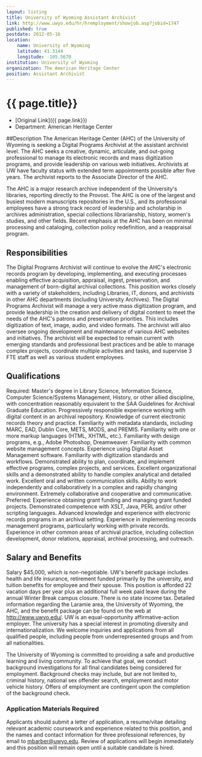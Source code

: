 ```yaml
---
layout: listing
title: University of Wyoming Assistant Archivist
link: http://www.uwyo.edu/hr/hremployment/showjob.asp?jobid=1747
published: true
postdate: 2012-05-16
location:
	name: University of Wyoming
	latitude: 41.3144
	longitude: -105.5670
institution: University of Wyoming
organization: The American Heritage Center
position: Assistant Archivist
---
```



# {{ page.title}}

* [Original Link]({{ page.link}})
* Department: American Heritage Center


##Description
The American Heritage Center (AHC) of the University of Wyoming is seeking a Digital Programs Archivist at the assistant archivist level. The AHC seeks a creative, dynamic, articulate, and out-going professional to manage its electronic records and mass digitization programs, and provide leadership on various web initiatives. Archivists at UW have faculty status with extended term appointments possible after five years. The archivist reports to the Associate Director of the AHC.

The AHC is a major research archive independent of the University's libraries, reporting directly to the Provost. The AHC is one of the largest and busiest modern manuscripts repositories in the U.S., and its professional employees have a strong track record of leadership and scholarship in archives administration, special collections librarianship, history, women's studies, and other fields. Recent emphasis at the AHC has been on minimal processing and cataloging, collection policy redefinition, and a reappraisal program. 

## Responsibilities
The Digital Programs Archivist will continue to evolve the AHC's electronic records program by developing, implementing, and executing processes enabling effective acquisition, appraisal, ingest, preservation, and management of born-digital archival collections. This position works closely with a variety of stakeholders, including Libraries, IT, donors, and archivists in other AHC departments (including University Archives). The Digital Programs Archivist will manage a very active mass digitization program, and provide leadership in the creation and delivery of digital content to meet the needs of the AHC's patrons and preservation priorities. This includes digitization of text, image, audio, and video formats. The archivist will also oversee ongoing development and maintenance of various AHC websites and initiatives. The archivist will be expected to remain current with emerging standards and professional best practices and be able to manage complex projects, coordinate multiple activities and tasks, and supervise 3 FTE staff as well as various student employees.

## Qualifications 
Required: Master's degree in Library Science, Information Science, Computer Science/Systems Management, History, or other allied discipline, with concentration reasonably equivalent to the SAA Guidelines for Archival Graduate Education. Progressively responsible experience working with digital content in an archival repository. Knowledge of current electronic records theory and practice. Familiarity with metadata standards, including MARC, EAD, Dublin Core, METS, MODS, and PREMIS. Familiarity with one or more markup languages (HTML, XHTML, etc.). Familiarity with design programs, e.g., Adobe Photoshop, Dreamweaver. Familiarity with common website management concepts. Experience using Digital Asset Management software. Familiarity with digitization standards and workflows. Demonstrated ability to plan, coordinate, and implement effective programs, complex projects, and services. Excellent organizational skills and a demonstrated ability to handle complex analytical and detailed work. Excellent oral and written communication skills. Ability to work independently and collaboratively in a complex and rapidly changing environment. Extremely collaborative and cooperative and communicative. Preferred: Experience obtaining grant funding and managing grant funded projects. Demonstrated competence with XSLT, Java, PERL and/or other scripting languages. Advanced knowledge and experience with electronic records programs in an archival setting. Experience in implementing records management programs, particularly working with private records. Experience in other common areas of archival practice, including collection development, donor relations, appraisal, archival processing, and outreach.

## Salary and Benefits
Salary $45,000, which is non-negotiable. UW's benefit package includes health and life insurance, retirement funded primarily by the university, and tuition benefits for employee and their spouse. This position is afforded 22 vacation days per year plus an additional full week paid leave during the annual Winter Break campus closure. There is no state income tax. Detailed information regarding the Laramie area, the University of Wyoming, the AHC, and the benefit package can be found on the web at <http://www.uwyo.edu/>. UW is an equal-opportunity affirmative-action employer. The university has a special interest in promoting diversity and internationalization. We welcome inquiries and applications from all qualified people, including people from underrepresented groups and from all nationalities.

The University of Wyoming is committed to providing a safe and productive learning and living community. To achieve that goal, we conduct background investigations for all final candidates being considered for employment. Background checks may include, but are not limited to, criminal history, national sex offender search, employment and motor vehicle history. Offers of employment are contingent upon the completion of the background check.
 
### Application Materials Required

Applicants should submit a letter of application, a resume/vitae detailing relevant academic coursework and experience related to this position, and the names and contact information for three professional references, by email to <mbarber@uwyo.edu>. Review of applications will begin immediately and this position will remain open until a suitable candidate is hired.